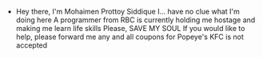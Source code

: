 - Hey there, I'm Mohaimen Prottoy Siddique
I... have no clue what I'm doing here
A programmer from RBC is currently holding me hostage and making me learn life skills 
Please, SAVE MY SOUL
If you would like to help, please forward me any and all coupons for Popeye's
KFC is not accepted 
